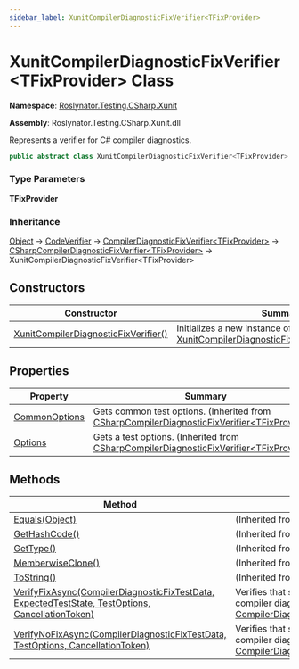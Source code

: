 ```yaml
---
sidebar_label: XunitCompilerDiagnosticFixVerifier<TFixProvider>
---
```


# XunitCompilerDiagnosticFixVerifier&lt;TFixProvider&gt; Class

**Namespace**: [Roslynator.Testing.CSharp.Xunit](../index.md)

**Assembly**: Roslynator\.Testing\.CSharp\.Xunit\.dll

  
Represents a verifier for C\# compiler diagnostics\.

```csharp
public abstract class XunitCompilerDiagnosticFixVerifier<TFixProvider> : Roslynator.Testing.CSharp.CSharpCompilerDiagnosticFixVerifier<TFixProvider> where TFixProvider : Microsoft.CodeAnalysis.CodeFixes.CodeFixProvider, new()
```

### Type Parameters

**TFixProvider**

### Inheritance

[Object](https://docs.microsoft.com/en-us/dotnet/api/system.object) &#x2192; [CodeVerifier](../../../CodeVerifier/index.md) &#x2192; [CompilerDiagnosticFixVerifier&lt;TFixProvider&gt;](../../../CompilerDiagnosticFixVerifier-1/index.md) &#x2192; [CSharpCompilerDiagnosticFixVerifier&lt;TFixProvider&gt;](../../CSharpCompilerDiagnosticFixVerifier-1/index.md) &#x2192; XunitCompilerDiagnosticFixVerifier&lt;TFixProvider&gt;

## Constructors

| Constructor | Summary |
| ----------- | ------- |
| [XunitCompilerDiagnosticFixVerifier()](-ctor/index.md) | Initializes a new instance of [XunitCompilerDiagnosticFixVerifier&lt;TFixProvider&gt;](./index.md) |

## Properties

| Property | Summary |
| -------- | ------- |
| [CommonOptions](../../CSharpCompilerDiagnosticFixVerifier-1/CommonOptions/index.md) | Gets common test options\. \(Inherited from [CSharpCompilerDiagnosticFixVerifier&lt;TFixProvider&gt;](../../CSharpCompilerDiagnosticFixVerifier-1/index.md)\) |
| [Options](../../CSharpCompilerDiagnosticFixVerifier-1/Options/index.md) | Gets a test options\. \(Inherited from [CSharpCompilerDiagnosticFixVerifier&lt;TFixProvider&gt;](../../CSharpCompilerDiagnosticFixVerifier-1/index.md)\) |

## Methods

| Method | Summary |
| ------ | ------- |
| [Equals(Object)](https://docs.microsoft.com/en-us/dotnet/api/system.object.equals) |  \(Inherited from [Object](https://docs.microsoft.com/en-us/dotnet/api/system.object)\) |
| [GetHashCode()](https://docs.microsoft.com/en-us/dotnet/api/system.object.gethashcode) |  \(Inherited from [Object](https://docs.microsoft.com/en-us/dotnet/api/system.object)\) |
| [GetType()](https://docs.microsoft.com/en-us/dotnet/api/system.object.gettype) |  \(Inherited from [Object](https://docs.microsoft.com/en-us/dotnet/api/system.object)\) |
| [MemberwiseClone()](https://docs.microsoft.com/en-us/dotnet/api/system.object.memberwiseclone) |  \(Inherited from [Object](https://docs.microsoft.com/en-us/dotnet/api/system.object)\) |
| [ToString()](https://docs.microsoft.com/en-us/dotnet/api/system.object.tostring) |  \(Inherited from [Object](https://docs.microsoft.com/en-us/dotnet/api/system.object)\) |
| [VerifyFixAsync(CompilerDiagnosticFixTestData, ExpectedTestState, TestOptions, CancellationToken)](../../../CompilerDiagnosticFixVerifier-1/VerifyFixAsync/index.md) | Verifies that specified source will produce compiler diagnostic\. \(Inherited from [CompilerDiagnosticFixVerifier&lt;TFixProvider&gt;](../../../CompilerDiagnosticFixVerifier-1/index.md)\) |
| [VerifyNoFixAsync(CompilerDiagnosticFixTestData, TestOptions, CancellationToken)](../../../CompilerDiagnosticFixVerifier-1/VerifyNoFixAsync/index.md) | Verifies that specified source will not produce compiler diagnostic\. \(Inherited from [CompilerDiagnosticFixVerifier&lt;TFixProvider&gt;](../../../CompilerDiagnosticFixVerifier-1/index.md)\) |

